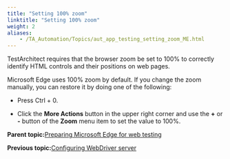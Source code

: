 ```yaml
--- 
title: "Setting 100% zoom"
linktitle: "Setting 100% zoom"
weight: 2
aliases: 
    - /TA_Automation/Topics/aut_app_testing_setting_zoom_ME.html
---
```


TestArchitect requires that the browser zoom be set to 100% to correctly identify HTML controls and their positions on web pages.

Microsoft Edge uses 100% zoom by default. If you change the zoom manually, you can restore it by doing one of the following:

-   Press Ctrl + 0.

-   Click the **More Actions** button in the upper right corner and use the **+** or **-** button of the **Zoom** menu item to set the value to 100%.


**Parent topic:**[Preparing Microsoft Edge for web testing](/TA_Help/Topics/ug_preparing_Edge.html)

**Previous topic:**[Configuring WebDriver server](/TA_Automation/Topics/aut_app_testing_webdriver_ME.html)

